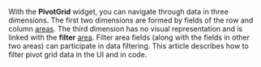 With the **PivotGrid** widget, you can navigate through data in three dimensions. The first two dimensions are formed by fields of the row and column [areas](/concepts/10%20UI%20Widgets/71%20Pivot%20Grid/020%20Fields%20and%20Areas/20%20Areas.md '/Documentation/Guide/UI_Widgets/Pivot_Grid/Fields_and_Areas/#Areas'). The third dimension has no visual representation and is linked with the **filter** [area](/concepts/10%20UI%20Widgets/71%20Pivot%20Grid/020%20Fields%20and%20Areas/20%20Areas.md '/Documentation/Guide/UI_Widgets/Pivot_Grid/Fields_and_Areas/#Areas'). Filter area fields (along with the fields in other two areas) can participate in data filtering. This article describes how to filter pivot grid data in the UI and in code.